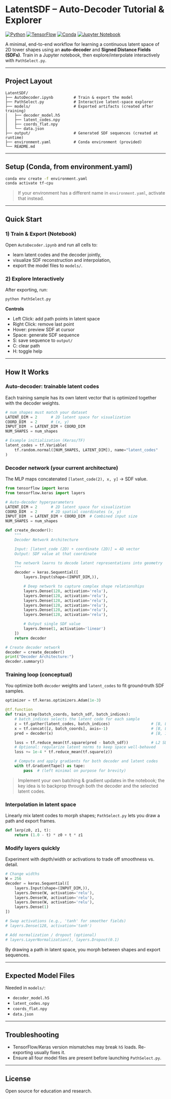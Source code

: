 # LatentSDF – Auto-Decoder Tutorial & Explorer  

[![Python](https://img.shields.io/badge/Python-3.10+-blue.svg)](https://www.python.org/)    [![TensorFlow](https://img.shields.io/badge/TensorFlow-2.x-orange.svg)](https://www.tensorflow.org/)  [![Conda](https://img.shields.io/badge/Conda-environment-green.svg)](https://docs.conda.io/)  [![Jupyter Notebook](https://img.shields.io/badge/Jupyter-Notebook-orange.svg)](https://jupyter.org/)


A minimal, end-to-end workflow for learning a continuous latent space of 2D tower shapes using an **auto-decoder** and **Signed Distance Fields (SDFs)**. Train in a Jupyter notebook, then explore/interpolate interactively with `PathSelect.py`.  

---

## Project Layout
```
LatentSDF/
├── AutoDecoder.ipynb         # Train & export the model
├── PathSelect.py             # Interactive latent-space explorer
├── models/                   # Exported artifacts (created after training)
│   ├── decoder_model.h5
│   ├── latent_codes.npy
│   ├── coords_flat.npy
│   └── data.json
├── output/                   # Generated SDF sequences (created at runtime)
├── environment.yaml          # Conda environment (provided)
└── README.md
```

---

## Setup (Conda, from environment.yaml)
```bash
conda env create -f environment.yaml
conda activate tf-cpu
```
> If your environment has a different name in `environment.yaml`, activate that instead.  

---

## Quick Start

### 1) Train & Export (Notebook)
Open `AutoDecoder.ipynb` and run all cells to:
- learn latent codes and the decoder jointly,
- visualize SDF reconstruction and interpolation,
- export the model files to `models/`.

### 2) Explore Interactively
After exporting, run:
```bash
python PathSelect.py
```
**Controls**  
- Left Click: add path points in latent space  
- Right Click: remove last point  
- Hover: preview SDF at cursor  
- Space: generate SDF sequence  
- S: save sequence to `output/`  
- C: clear path  
- H: toggle help  

---

## How It Works

### Auto‑decoder: trainable latent codes
Each training sample has its own latent vector that is optimized together with the decoder weights.
```python
# num_shapes must match your dataset
LATENT_DIM = 2      # 2D latent space for visualization
COORD_DIM  = 2      # (x, y)
INPUT_DIM  = LATENT_DIM + COORD_DIM
NUM_SHAPES = num_shapes

# Example initialization (Keras/TF)
latent_codes = tf.Variable(
    tf.random.normal([NUM_SHAPES, LATENT_DIM]), name="latent_codes"
)
```

### Decoder network (your current architecture)
The MLP maps concatenated `[latent_code(2), x, y]` → SDF value.
```python
from tensorflow import keras
from tensorflow.keras import layers

# Auto-decoder hyperparameters
LATENT_DIM = 2      # 2D latent space for visualization
COORD_DIM  = 2      # 2D spatial coordinates (x, y)
INPUT_DIM  = LATENT_DIM + COORD_DIM  # Combined input size
NUM_SHAPES = num_shapes

def create_decoder():
    """
    Decoder Network Architecture

    Input: [latent_code (2D) + coordinate (2D)] = 4D vector
    Output: SDF value at that coordinate

    The network learns to decode latent representations into geometry
    """
    decoder = keras.Sequential([
        layers.Input(shape=(INPUT_DIM,)),

        # Deep network to capture complex shape relationships
        layers.Dense(128, activation='relu'),
        layers.Dense(128, activation='relu'),
        layers.Dense(128, activation='relu'),
        layers.Dense(128, activation='relu'),
        layers.Dense(128, activation='relu'),
        layers.Dense(128, activation='relu'),

        # Output single SDF value
        layers.Dense(1, activation='linear')
    ])
    return decoder

# Create decoder network
decoder = create_decoder()
print("Decoder Architecture:")
decoder.summary()
```

### Training loop (conceptual)
You optimize both `decoder` weights and `latent_codes` to fit ground‑truth SDF samples.
```python
optimizer = tf.keras.optimizers.Adam(1e-3)

@tf.function
def train_step(batch_coords, batch_sdf, batch_indices):
    # batch_indices selects the latent code for each sample
    z = tf.gather(latent_codes, batch_indices)                  # [B, LATENT_DIM]
    x = tf.concat([z, batch_coords], axis=-1)                   # [B, LATENT_DIM+2]
    pred = decoder(x)                                           # [B, 1]

    loss = tf.reduce_mean(tf.square(pred - batch_sdf))          # L2 SDF loss
    # Optional: regularize latent norms to keep space well‑behaved
    loss += 1e-4 * tf.reduce_mean(tf.square(z))

    # Compute and apply gradients for both decoder and latent codes
    with tf.GradientTape() as tape:
        pass  # (left minimal on purpose for brevity)
```
> Implement your own batching & gradient updates in the notebook; the key idea is to backprop through both the decoder and the selected latent codes.

### Interpolation in latent space
Linearly mix latent codes to morph shapes; `PathSelect.py` lets you draw a path and export frames.
```python
def lerp(z0, z1, t):
    return (1.0 - t) * z0 + t * z1
```

### Modify layers quickly
Experiment with depth/width or activations to trade off smoothness vs. detail.
```python
# Change widths
W = 256
decoder = keras.Sequential([
    layers.Input(shape=(INPUT_DIM,)),
    layers.Dense(W, activation='relu'),
    layers.Dense(W, activation='relu'),
    layers.Dense(W, activation='relu'),
    layers.Dense(1)
])

# Swap activations (e.g., 'tanh' for smoother fields)
# layers.Dense(128, activation='tanh')

# Add normalization / dropout (optional)
# layers.LayerNormalization(), layers.Dropout(0.1)
```


By drawing a path in latent space, you morph between shapes and export sequences.  

---

## Expected Model Files
Needed in `models/`:
- `decoder_model.h5`  
- `latent_codes.npy`  
- `coords_flat.npy`  
- `data.json`  

---

## Troubleshooting
- TensorFlow/Keras version mismatches may break `h5` loads. Re-exporting usually fixes it.  
- Ensure all four model files are present before launching `PathSelect.py`.  

---

## License
Open source for education and research.  
